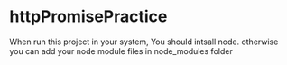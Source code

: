 # httpPromisePractice

When run this project in your system, You should intsall node.
otherwise you can add your node module files in node_modules folder
